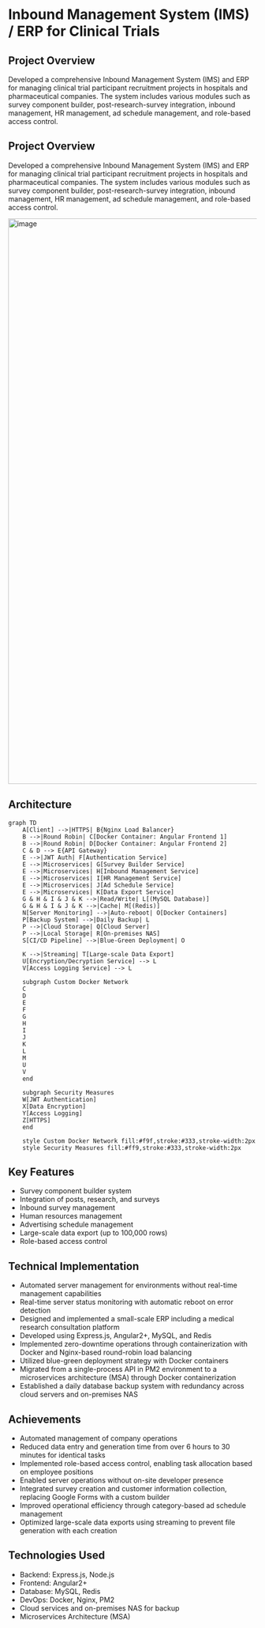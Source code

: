 # Inbound Management System (IMS) / ERP for Clinical Trials

## Project Overview
Developed a comprehensive Inbound Management System (IMS) and ERP for managing clinical trial participant recruitment projects in hospitals and pharmaceutical companies. The system includes various modules such as survey component builder, post-research-survey integration, inbound management, HR management, ad schedule management, and role-based access control.


## Project Overview
Developed a comprehensive Inbound Management System (IMS) and ERP for managing clinical trial participant recruitment projects in hospitals and pharmaceutical companies. The system includes various modules such as survey component builder, post-research-survey integration, inbound management, HR management, ad schedule management, and role-based access control.


<img width="1145" alt="image" src="https://github.com/user-attachments/assets/f7435a55-5c07-481e-8293-4c96c517efdf">

## Architecture
```mermaid
graph TD
    A[Client] -->|HTTPS| B{Nginx Load Balancer}
    B -->|Round Robin| C[Docker Container: Angular Frontend 1]
    B -->|Round Robin| D[Docker Container: Angular Frontend 2]
    C & D --> E{API Gateway}
    E -->|JWT Auth| F[Authentication Service]
    E -->|Microservices| G[Survey Builder Service]
    E -->|Microservices| H[Inbound Management Service]
    E -->|Microservices| I[HR Management Service]
    E -->|Microservices| J[Ad Schedule Service]
    E -->|Microservices| K[Data Export Service]
    G & H & I & J & K -->|Read/Write| L[(MySQL Database)]
    G & H & I & J & K -->|Cache| M[(Redis)]
    N[Server Monitoring] -->|Auto-reboot| O[Docker Containers]
    P[Backup System] -->|Daily Backup| L
    P -->|Cloud Storage| Q[Cloud Server]
    P -->|Local Storage| R[On-premises NAS]
    S[CI/CD Pipeline] -->|Blue-Green Deployment| O

    K -->|Streaming| T[Large-scale Data Export]
    U[Encryption/Decryption Service] --> L
    V[Access Logging Service] --> L

    subgraph Custom Docker Network
    C
    D
    E
    F
    G
    H
    I
    J
    K
    L
    M
    U
    V
    end

    subgraph Security Measures
    W[JWT Authentication]
    X[Data Encryption]
    Y[Access Logging]
    Z[HTTPS]
    end

    style Custom Docker Network fill:#f9f,stroke:#333,stroke-width:2px
    style Security Measures fill:#ff9,stroke:#333,stroke-width:2px
```

## Key Features
- Survey component builder system
- Integration of posts, research, and surveys
- Inbound survey management
- Human resources management
- Advertising schedule management
- Large-scale data export (up to 100,000 rows)
- Role-based access control

## Technical Implementation
- Automated server management for environments without real-time management capabilities
- Real-time server status monitoring with automatic reboot on error detection
- Designed and implemented a small-scale ERP including a medical research consultation platform
- Developed using Express.js, Angular2+, MySQL, and Redis
- Implemented zero-downtime operations through containerization with Docker and Nginx-based round-robin load balancing
- Utilized blue-green deployment strategy with Docker containers
- Migrated from a single-process API in PM2 environment to a microservices architecture (MSA) through Docker containerization
- Established a daily database backup system with redundancy across cloud servers and on-premises NAS

## Achievements
- Automated management of company operations
- Reduced data entry and generation time from over 6 hours to 30 minutes for identical tasks
- Implemented role-based access control, enabling task allocation based on employee positions
- Enabled server operations without on-site developer presence
- Integrated survey creation and customer information collection, replacing Google Forms with a custom builder
- Improved operational efficiency through category-based ad schedule management
- Optimized large-scale data exports using streaming to prevent file generation with each creation

## Technologies Used
- Backend: Express.js, Node.js
- Frontend: Angular2+
- Database: MySQL, Redis
- DevOps: Docker, Nginx, PM2
- Cloud services and on-premises NAS for backup
- Microservices Architecture (MSA)
